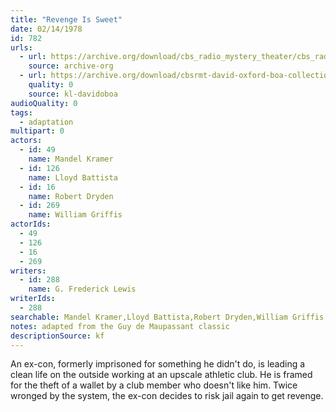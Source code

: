 ```yaml
---
title: "Revenge Is Sweet"
date: 02/14/1978
id: 782
urls: 
  - url: https://archive.org/download/cbs_radio_mystery_theater/cbs_radio_mystery_theater-0751-0800.zip/cbs_radio_mystery_theater-0751-0800%2Fcbsrmt_0782_revenge_is_sweet.mp3
    source: archive-org
  - url: https://archive.org/download/cbsrmt-david-oxford-boa-collection/CBSRMT-780214-0782-Revenge-Is-Sweet-(32-22)-[2007]-{BoA}.mp3
    quality: 0
    source: kl-davidoboa
audioQuality: 0
tags: 
  - adaptation
multipart: 0
actors:  
  - id: 49
    name: Mandel Kramer  
  - id: 126
    name: Lloyd Battista  
  - id: 16
    name: Robert Dryden  
  - id: 269
    name: William Griffis
actorIds:  
  - 49  
  - 126  
  - 16  
  - 269
writers:  
  - id: 288
    name: G. Frederick Lewis
writerIds:  
  - 288
searchable: Mandel Kramer,Lloyd Battista,Robert Dryden,William Griffis G. Frederick Lewis
notes: adapted from the Guy de Maupassant classic
descriptionSource: kf
---
```

An ex-con, formerly imprisoned for something he didn't do, is leading a clean life on the outside working at an upscale athletic club. He is framed for the theft of a wallet by a club member who doesn't like him. Twice wronged by the system, the ex-con decides to risk jail again to get revenge.
